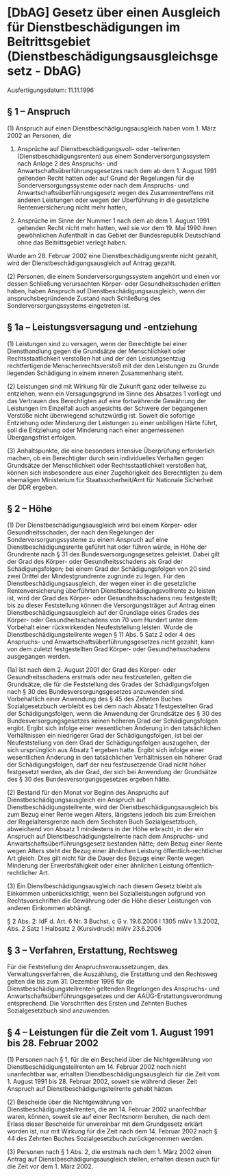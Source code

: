 # [DbAG] Gesetz über einen Ausgleich für Dienstbeschädigungen im Beitrittsgebiet  (Dienstbeschädigungsausgleichsgesetz - DbAG)

Ausfertigungsdatum: 11.11.1996

 

## § 1 – Anspruch

(1) Anspruch auf einen Dienstbeschädigungsausgleich haben vom 1. März 2002 an Personen, die

1. Ansprüche auf Dienstbeschädigungsvoll- oder -teilrenten (Dienstbeschädigungsrenten) aus einem Sonderversorgungssystem nach Anlage 2 des Anspruchs- und Anwartschaftsüberführungsgesetzes nach dem ab dem 1. August 1991 geltenden Recht hatten oder auf Grund der Regelungen für die Sonderversorgungssysteme oder nach dem Anspruchs- und Anwartschaftsüberführungsgesetz wegen des Zusammentreffens mit anderen Leistungen oder wegen der Überführung in die gesetzliche Rentenversicherung nicht mehr hatten,

2. Ansprüche im Sinne der Nummer 1 nach dem ab dem 1. August 1991 geltenden Recht nicht mehr hatten, weil sie vor dem 19. Mai 1990 ihren gewöhnlichen Aufenthalt in das Gebiet der Bundesrepublik Deutschland ohne das Beitrittsgebiet verlegt haben.

Wurde am 28. Februar 2002 eine Dienstbeschädigungsrente nicht gezahlt, wird der Dienstbeschädigungsausgleich auf Antrag gezahlt.

(2) Personen, die einem Sonderversorgungssystem angehört und einen vor dessen Schließung verursachten Körper- oder Gesundheitsschaden erlitten haben, haben Anspruch auf Dienstbeschädigungsausgleich, wenn der anspruchsbegründende Zustand nach Schließung des Sonderversorgungssystems eingetreten ist.


## § 1a – Leistungsversagung und -entziehung

(1) Leistungen sind zu versagen, wenn der Berechtigte bei einer Diensthandlung gegen die Grundsätze der Menschlichkeit oder Rechtsstaatlichkeit verstoßen hat und der den Leistungsentzug rechtfertigende Menschenrechtsverstoß mit der den Leistungen zu Grunde liegenden Schädigung in einem inneren Zusammenhang steht.

(2) Leistungen sind mit Wirkung für die Zukunft ganz oder teilweise zu entziehen, wenn ein Versagungsgrund im Sinne des Absatzes 1 vorliegt und das Vertrauen des Berechtigten auf eine fortwährende Gewährung der Leistungen im Einzelfall auch angesichts der Schwere der begangenen Verstöße nicht überwiegend schutzwürdig ist. Soweit die sofortige Entziehung oder Minderung der Leistungen zu einer unbilligen Härte führt, soll die Entziehung oder Minderung nach einer angemessenen Übergangsfrist erfolgen.

(3) Anhaltspunkte, die eine besonders intensive Überprüfung erforderlich machen, ob ein Berechtigter durch sein individuelles Verhalten gegen Grundsätze der Menschlichkeit oder Rechtsstaatlichkeit verstoßen hat, können sich insbesondere aus einer Zugehörigkeit des Berechtigten zu dem ehemaligen Ministerium für Staatssicherheit/Amt für Nationale Sicherheit der DDR ergeben.


## § 2 – Höhe

(1) Der Dienstbeschädigungsausgleich wird bei einem Körper- oder Gesundheitsschaden, der nach den Regelungen der Sonderversorgungssysteme zu einem Anspruch auf eine Dienstbeschädigungsrente geführt hat oder führen würde, in Höhe der Grundrente nach § 31 des Bundesversorgungsgesetzes geleistet. Dabei gilt der Grad des Körper- oder Gesundheitsschadens als Grad der Schädigungsfolgen; bei einem Grad der Schädigungsfolgen von 20 sind zwei Drittel der Mindestgrundrente zugrunde zu legen. Für den Dienstbeschädigungsausgleich, der wegen einer in die gesetzliche Rentenversicherung überführten Dienstbeschädigungsvollrente zu leisten ist, wird der Grad des Körper- oder Gesundheitsschadens neu festgestellt; bis zu dieser Feststellung können die Versorgungsträger auf Antrag einen Dienstbeschädigungsausgleich auf der Grundlage eines Grades des Körper- oder Gesundheitsschadens von 70 vom Hundert unter dem Vorbehalt einer rückwirkenden Neufeststellung leisten. Wurde die Dienstbeschädigungsteilrente wegen § 11 Abs. 5 Satz 2 oder 4 des Anspruchs- und Anwartschaftsüberführungsgesetzes nicht gezahlt, kann von dem zuletzt festgestellten Grad Körper- oder Gesundheitsschadens ausgegangen werden.

(1a) Ist nach dem 2. August 2001 der Grad des Körper- oder Gesundheitsschadens erstmals oder neu festzustellen, gelten die Grundsätze, die für die Feststellung des Grades der Schädigungsfolgen nach § 30 des Bundesversorgungsgesetzes anzuwenden sind. Vorbehaltlich einer Anwendung des § 45 des Zehnten Buches Sozialgesetzbuch verbleibt es bei dem nach Absatz 1 festgestellten Grad der Schädigungsfolgen, wenn die Anwendung der Grundsätze des § 30 des Bundesversorgungsgesetzes keinen höheren Grad der Schädigungsfolgen ergibt. Ergibt sich infolge einer wesentlichen Änderung in den tatsächlichen Verhältnissen ein niedrigerer Grad der Schädigungsfolgen, ist bei der Neufeststellung von dem Grad der Schädigungsfolgen auszugehen, der sich ursprünglich aus Absatz 1 ergeben hatte. Ergibt sich infolge einer wesentlichen Änderung in den tatsächlichen Verhältnissen ein höherer Grad der Schädigungsfolgen, darf der neu festzusetzende Grad nicht höher festgesetzt werden, als der Grad, der sich bei Anwendung der Grundsätze des § 30 des Bundesversorgungsgesetzes ergeben hätte.

(2) Bestand für den Monat vor Beginn des Anspruchs auf Dienstbeschädigungsausgleich ein Anspruch auf Dienstbeschädigungsteilrente, wird der Dienstbeschädigungsausgleich bis zum Bezug einer Rente wegen Alters, längstens jedoch bis zum Erreichen der Regelaltersgrenze nach dem Sechsten Buch Sozialgesetzbuch, abweichend von Absatz 1 mindestens in der Höhe erbracht, in der ein Anspruch auf Dienstbeschädigungsteilrente nach dem Anspruchs- und Anwartschaftsüberführungsgesetz bestanden hätte; dem Bezug einer Rente wegen Alters steht der Bezug einer ähnlichen Leistung öffentlich-rechtlicher Art gleich. Dies gilt nicht für die Dauer des Bezugs einer Rente wegen Minderung der Erwerbsfähigkeit oder einer ähnlichen Leistung öffentlich-rechtlicher Art.

(3) Ein Dienstbeschädigungsausgleich nach diesem Gesetz bleibt als Einkommen unberücksichtigt, wenn bei Sozialleistungen aufgrund von Rechtsvorschriften die Gewährung oder die Höhe dieser Leistungen von anderen Einkommen abhängt.

§ 2 Abs. 2: IdF d. Art. 6 Nr. 3 Buchst. c G v. 19.6.2006 I 1305 mWv 1.3.2002, Abs. 2 Satz 1 Halbsatz 2 (Kursivdruck) mWv 23.6.2006


## § 3 – Verfahren, Erstattung, Rechtsweg

Für die Feststellung der Anspruchsvoraussetzungen, das Verwaltungsverfahren, die Auszahlung, die Erstattung und den Rechtsweg gelten die bis zum 31. Dezember 1996 für die Dienstbeschädigungsteilrenten geltenden Regelungen des Anspruchs- und Anwartschaftsüberführungsgesetzes und der AAÜG-Erstattungsverordnung entsprechend. Die Vorschriften des Ersten und Zehnten Buches Sozialgesetzbuch sind anzuwenden.


## § 4 – Leistungen für die Zeit vom 1. August 1991 bis 28. Februar 2002

(1) Personen nach § 1, für die ein Bescheid über die Nichtgewährung von Dienstbeschädigungsteilrenten am 14. Februar 2002 noch nicht unanfechtbar war, erhalten Dienstbeschädigungsausgleich für die Zeit vom 1. August 1991 bis 28. Februar 2002, soweit sie während dieser Zeit Anspruch auf Dienstbeschädigungsteilrente gehabt hätten.

(2) Bescheide über die Nichtgewährung von Dienstbeschädigungsteilrenten, die am 14. Februar 2002 unanfechtbar waren, können, soweit sie auf einer Rechtsnorm beruhen, die nach dem Erlass dieser Bescheide für unvereinbar mit dem Grundgesetz erklärt worden ist, nur mit Wirkung für die Zeit nach dem 14. Februar 2002 nach § 44 des Zehnten Buches Sozialgesetzbuch zurückgenommen werden.

(3) Personen nach § 1 Abs. 2, die erstmals nach dem 1. März 2002 einen Antrag auf Dienstbeschädigungsausgleich stellen, erhalten diesen auch für die Zeit vor dem 1. März 2002.
